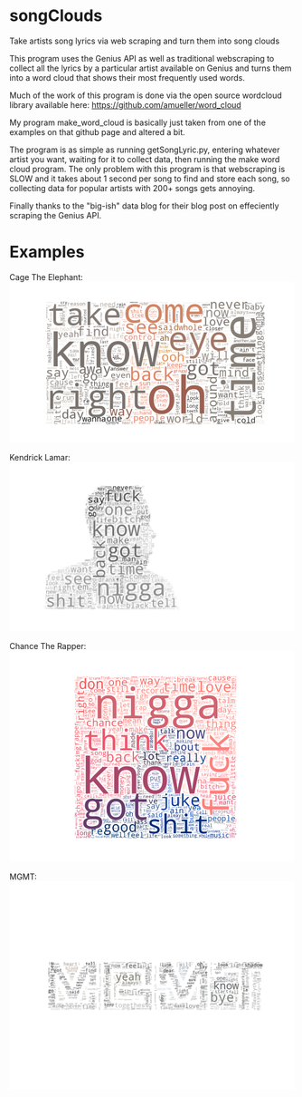 # songClouds

Take artists song lyrics via web scraping and turn them into song clouds

This program uses the Genius API as well as traditional webscraping to collect all the lyrics by a particular artist available on Genius and turns them into a word cloud that shows their most frequently used words. 

Much of the work of this program is done via the open source wordcloud library available here: https://github.com/amueller/word_cloud

My program make_word_cloud is basically just taken from one of the examples on that github page and altered a bit.

The program is as simple as running getSongLyric.py, entering whatever artist you want, waiting for it to collect data, then running the make word cloud program. The only problem with this program is that webscraping is SLOW and it takes about 1 second per song to find and store each song, so collecting data for popular artists with 200+ songs gets annoying.

Finally thanks to the "big-ish" data blog for their blog post on effeciently scraping the Genius API.

# Examples
Cage The Elephant:
![alt text](https://github.com/MrGarrett45/songClouds/blob/master/CageTheElephant.png "Cage The Elephant")

Kendrick Lamar:
![alt text](https://github.com/MrGarrett45/songClouds/blob/master/kendrickLamar.png "Kendrick Lamar")

Chance The Rapper:
![alt text](https://github.com/MrGarrett45/songClouds/blob/master/chanceTheRapper.png "Chance The Rapper")

MGMT:
![alt text](https://github.com/MrGarrett45/songClouds/blob/master/MGMT.png "MGMT")
